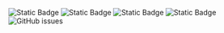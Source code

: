 ![Static Badge](https://img.shields.io/badge/blacklists-60-000000) ![Static Badge](https://img.shields.io/badge/blacklisted-2918426-cc0000) ![Static Badge](https://img.shields.io/badge/whitelisted-2244-00CC00) ![Static Badge](https://img.shields.io/badge/streaming_blacklist-28107-000000) ![GitHub issues](https://img.shields.io/github/issues/fabriziosalmi/blacklists)

